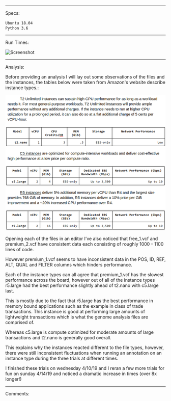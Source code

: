--------------------------------------------------------------------------------------------------------------------------------
Specs:

    Ubuntu 18.04
    Python 3.6

--------------------------------------------------------------------------------------------------------------------------------
Run Times:




![Screenshot](tabletimes.png)



--------------------------------------------------------------------------------------------------------------------------------
Analysis:

Before providing an analysis I will lay out some observations of the files and the instances, the tables below were taken from Amazon's website describe instance types.:

![Screenshot](Analysisphoto.png)



Opening each of the files in an editor I’ve also noticed that free_1.vcf and premium_2.vcf have consistent data each consisting of roughly 1000 - 1100 lines of code.

However premium_1.vcf seems to have inconsistent data in the POS, ID, REF, ALT, QUAL and FILTER columns which hinders performance.

Each of the instance types can all agree that premium_1.vcf  has the slowest performance across the board, however out of all of the instance types r5.large had the best performance slightly ahead of t2.nano with c5.large last.

This is mostly due to the fact that r5.large  has the best performance in memory bound applications such as the example in class of trade transactions. This instance is good at performing large amounts of lightweight transactions which is what the genome analysis files are comprised of.

Whereas c5.large  is compute optimized for moderate amounts of large transactions and t2.nano is generally good overall.

This explains why the instances reacted different to the file types, however, there were still inconsistent fluctuations when running an annotation on an instance type during the three trials at different times.

I finished these trials on wednesday 4/10/19 and I reran a few more trials for fun on sunday 4/14/19 and noticed a dramatic increase in times (over 8x longer!)



--------------------------------------------------------------------------------------------------------------------------------
Comments:
